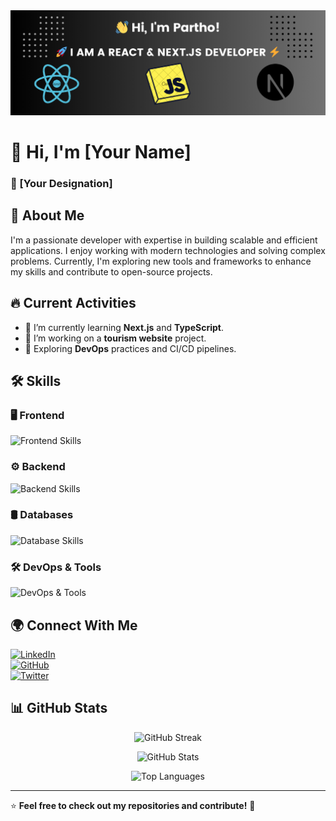 <img src="https://github.com/parthosarothi46/parthosarothi46/blob/master/heading.png" alt="parthosarothi46 GitHub README header image">

# 👋 Hi, I'm [Your Name]

### 🚀 [Your Designation]

## 📝 About Me

I'm a passionate developer with expertise in building scalable and efficient applications. I enjoy working with modern technologies and solving complex problems. Currently, I'm exploring new tools and frameworks to enhance my skills and contribute to open-source projects.

## 🔥 Current Activities

- 🌱 I’m currently learning **Next.js** and **TypeScript**.
- 💼 I’m working on a **tourism website** project.
- 📖 Exploring **DevOps** practices and CI/CD pipelines.

## 🛠️ Skills

### 🖥️ Frontend

<p align="left">
  <img src="https://skillicons.dev/icons?i=html,css,js,ts,react,nextjs" alt="Frontend Skills">
</p>

### ⚙️ Backend

<p align="left">
  <img src="https://skillicons.dev/icons?i=nodejs,express,nestjs,python,django" alt="Backend Skills">
</p>

### 🛢️ Databases

<p align="left">
  <img src="https://skillicons.dev/icons?i=mongodb,postgresql,mysql" alt="Database Skills">
</p>

### 🛠️ DevOps & Tools

<p align="left">
  <img src="https://skillicons.dev/icons?i=docker,kubernetes,aws,git,github,vscode" alt="DevOps & Tools">
</p>

## 🌍 Connect With Me

[![LinkedIn](https://img.shields.io/badge/LinkedIn-%230077B5.svg?style=for-the-badge&logo=linkedin&logoColor=white)](https://linkedin.com/in/yourprofile)  
[![GitHub](https://img.shields.io/badge/GitHub-181717?style=for-the-badge&logo=github&logoColor=white)](https://github.com/yourusername)  
[![Twitter](https://img.shields.io/badge/Twitter-1DA1F2?style=for-the-badge&logo=twitter&logoColor=white)](https://twitter.com/yourhandle)

## 📊 GitHub Stats

<p align="center">
  <img src="https://github-readme-streak-stats.herokuapp.com/?user=yourusername&theme=radical" alt="GitHub Streak" />
</p>

<p align="center">
  <img src="https://github-readme-stats.vercel.app/api?username=yourusername&show_icons=true&theme=radical" alt="GitHub Stats" />
</p>

<p align="center">
  <img src="https://github-readme-stats.vercel.app/api/top-langs/?username=yourusername&layout=compact&theme=radical" alt="Top Languages" />
</p>

---

⭐ **Feel free to check out my repositories and contribute!** 🚀
